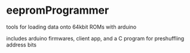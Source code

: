 # eepromProgrammer
tools for loading data onto 64kbit ROMs with arduino

includes arduino firmwares, client app, and a C program for preshuffling address bits
